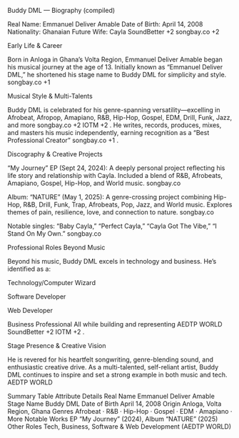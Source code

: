 Buddy DML — Biography (compiled)

Real Name: Emmanuel Deliver Amable
Date of Birth: April 14, 2008
Nationality: Ghanaian
Future Wife: Cayla 
SoundBetter
+2
songbay.co
+2

Early Life & Career

Born in Anloga in Ghana’s Volta Region, Emmanuel Deliver Amable began his musical journey at the age of 13. Initially known as “Emmanuel Deliver DML,” he shortened his stage name to Buddy DML for simplicity and style. 
songbay.co
+1

Musical Style & Multi-Talents

Buddy DML is celebrated for his genre-spanning versatility—excelling in Afrobeat, Afropop, Amapiano, R&B, Hip-Hop, Gospel, EDM, Drill, Funk, Jazz, and more 
songbay.co
+2
IOTM
+2
. He writes, records, produces, mixes, and masters his music independently, earning recognition as a “Best Professional Creator” 
songbay.co
+1
.

Discography & Creative Projects

“My Journey” EP (Sept 24, 2024): A deeply personal project reflecting his life story and relationship with Cayla. Included a blend of R&B, Afrobeats, Amapiano, Gospel, Hip-Hop, and World music. 
songbay.co

Album: “NATURE” (May 1, 2025): A genre-crossing project combining Hip-Hop, R&B, Drill, Funk, Trap, Afrobeats, Pop, Jazz, and World music. Explores themes of pain, resilience, love, and connection to nature. 
songbay.co

Notable singles: “Baby Cayla,” “Perfect Cayla,” “Cayla Got The Vibe,” “I Stand On My Own.” 
songbay.co

Professional Roles Beyond Music

Beyond his music, Buddy DML excels in technology and business. He’s identified as a:

Technology/Computer Wizard

Software Developer

Web Developer

Business Professional
All while building and representing AEDTP WORLD 
SoundBetter
+2
IOTM
+2
.

Stage Presence & Creative Vision

He is revered for his heartfelt songwriting, genre-blending sound, and enthusiastic creative drive. As a multi-talented, self-reliant artist, Buddy DML continues to inspire and set a strong example in both music and tech. 
AEDTP WORLD

Summary Table
Attribute	Details
Real Name	Emmanuel Deliver Amable
Stage Name	Buddy DML
Date of Birth	April 14, 2008
Origin	Anloga, Volta Region, Ghana
Genres	Afrobeat · R&B · Hip-Hop · Gospel · EDM · Amapiano · More
Notable Works	EP “My Journey” (2024), Album “NATURE” (2025)
Other Roles	Tech, Business, Software & Web Development (AEDTP WORLD)
